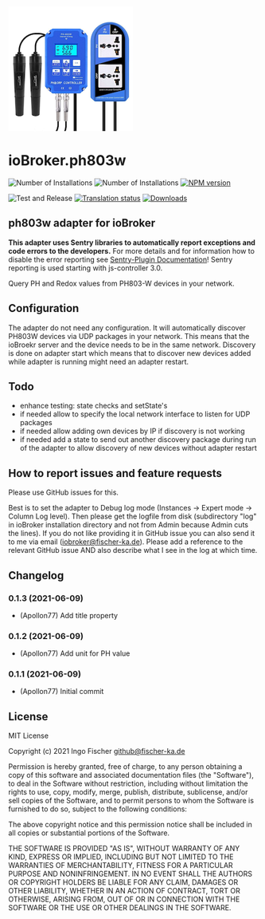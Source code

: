 ![Logo](admin/ph803w.png)
# ioBroker.ph803w

![Number of Installations](http://iobroker.live/badges/ph803w-installed.svg)
![Number of Installations](http://iobroker.live/badges/ph803w-stable.svg)
[![NPM version](http://img.shields.io/npm/v/iobroker.ph803w.svg)](https://www.npmjs.com/package/iobroker.ph803w)

![Test and Release](https://github.com/Apollon77/iobroker.ph803w/workflows/Test%20and%20Release/badge.svg)
[![Translation status](https://weblate.iobroker.net/widgets/adapters/-/ph803w/svg-badge.svg)](https://weblate.iobroker.net/engage/adapters/?utm_source=widget)
[![Downloads](https://img.shields.io/npm/dm/iobroker.ph803w.svg)](https://www.npmjs.com/package/iobroker.ph803w)

## ph803w adapter for ioBroker

**This adapter uses Sentry libraries to automatically report exceptions and code errors to the developers.** For more details and for information how to disable the error reporting see [Sentry-Plugin Documentation](https://github.com/ioBroker/plugin-sentry#plugin-sentry)! Sentry reporting is used starting with js-controller 3.0.

Query PH and Redox values from PH803-W devices in your network.

## Configuration
The adapter do not need any configuration. It will automatically discover PH803W devices via UDP packages in your network. This means that the ioBroekr server and the device needs to be in the same network.
Discovery is done on adapter start which means that to discover new devices added while adapter is running might need an adapter restart.

## Todo
* enhance testing: state checks and setState's
* if needed allow to specify the local network interface to listen for UDP packages
* if needed allow adding own devices by IP if discovery is not working
* if needed add a state to send out another discovery package during run of the adapter to allow discovery of new devices without adapter restart

## How to report issues and feature requests

Please use GitHub issues for this.

Best is to set the adapter to Debug log mode (Instances -> Expert mode -> Column Log level). Then please get the logfile from disk (subdirectory "log" in ioBroker installation directory and not from Admin because Admin cuts the lines). If you do not like providing it in GitHub issue you can also send it to me via email (iobroker@fischer-ka.de). Please add a reference to the relevant GitHub issue AND also describe what I see in the log at which time.

## Changelog

### 0.1.3 (2021-06-09)
* (Apollon77) Add title property

### 0.1.2 (2021-06-09)
* (Apollon77) Add unit for PH value

### 0.1.1 (2021-06-09)
* (Apollon77) Initial commit

## License
MIT License

Copyright (c) 2021 Ingo Fischer <github@fischer-ka.de>

Permission is hereby granted, free of charge, to any person obtaining a copy
of this software and associated documentation files (the "Software"), to deal
in the Software without restriction, including without limitation the rights
to use, copy, modify, merge, publish, distribute, sublicense, and/or sell
copies of the Software, and to permit persons to whom the Software is
furnished to do so, subject to the following conditions:

The above copyright notice and this permission notice shall be included in all
copies or substantial portions of the Software.

THE SOFTWARE IS PROVIDED "AS IS", WITHOUT WARRANTY OF ANY KIND, EXPRESS OR
IMPLIED, INCLUDING BUT NOT LIMITED TO THE WARRANTIES OF MERCHANTABILITY,
FITNESS FOR A PARTICULAR PURPOSE AND NONINFRINGEMENT. IN NO EVENT SHALL THE
AUTHORS OR COPYRIGHT HOLDERS BE LIABLE FOR ANY CLAIM, DAMAGES OR OTHER
LIABILITY, WHETHER IN AN ACTION OF CONTRACT, TORT OR OTHERWISE, ARISING FROM,
OUT OF OR IN CONNECTION WITH THE SOFTWARE OR THE USE OR OTHER DEALINGS IN THE
SOFTWARE.